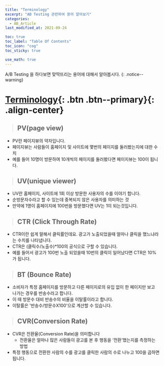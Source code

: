 ```yaml
---
title: "Terminology"
excerpt: "AB Testing 관련하여 용어 알아보기"
categories:
  - AB_Article
last_modified_at: 2021-09-24

toc: true
toc_label: "Table Of Contents"
toc_icon: "cog"
toc_sticky: true

use_math: true
---
```


 A/B Testing 을 하다보면 맞딱뜨리는 용어에 대해서 알아봅시다. 
{: .notice--warning}

# [Terminology](#link){: .btn .btn--primary}{: .align-center}

> ## PV(page view)

- PV란 페이지뷰의 약자입니다.
- 페이지뷰는 사람들이 홈페이지 및 사이트에 몇번의 페이지를 둘러봤는지에 대한 수치
- 예를 들어 10명이 방문하여 10개씩의 페이지를 둘러봤다면 페이지뷰는 100이 됩니다.

> ## **UV(unique viewer)**

- UV란 홈페이지, 사이트에 1회 이상 방문한 사용자의 수를 이야기 합니다.
- 순방문자수라고 할 수 있는데 중복되지 않은 사용자를 의미하는 것
- 만약에 1명이 홈페이지에 100번을 방문했다면 UV는 1이 되는것입니다.

> ## CTR (Click Through Rate)

- CTR이란 쉽게 말해서 클릭률인데요. 광고가 노출되었을때 얼마나 클릭을 했느냐라는 수치를 나타냅니다.
- CTR은 (클릭수/노출수)*100의 공식으로 구할 수 있습니다.
- 예를 들어서 광고가 100번 노출 되었을때 10번의 클릭이 일어났다면 CTR은 10%가 됩니다.

> ## BT (Bounce Rate)

- 소비자가 특정 홈페이지를 방문하고 다른 페이지로의 유입 없이 한 페이지만 보고 나가는 경우를 반송수라고 합니다. 
- 이 때 방문수 대비 반송수의 비율을 이탈률이라고 합니다. 
- 이탈률은 '반송수/방문수X100'으로 계산할 수 있습니다.

> ## CVR(Conversion Rate)

- CVR은 전환율(Conversion Rate)을 의미합니다
  - 전환율은 얼마나 많은 사람들이 광고를 본 후 행동을 ‘전환’했는지를 측정하는 방법
-  특정 행동으로 전환한 사람의 수를 광고를 클릭한 사람의 수로 나누고 100을 곱하면 됩니다.
